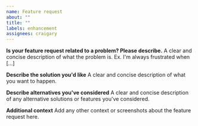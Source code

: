 ```yaml
---
name: Feature request
about: ""
title: ""
labels: enhancement
assignees: craigary
---
```


<!-- 中文用户请注意：请仔细阅读以下模版，如果不遵循模版，issue 将会被关闭。 -->
<!--
  !!! IMPORTANT !!!
  Please do not ignore this template. If you do, your issue will be closed.
-->

**Is your feature request related to a problem? Please describe.**
A clear and concise description of what the problem is. Ex. I'm always frustrated when [...]

**Describe the solution you'd like**
A clear and concise description of what you want to happen.

**Describe alternatives you've considered**
A clear and concise description of any alternative solutions or features you've considered.

**Additional context**
Add any other context or screenshots about the feature request here.
